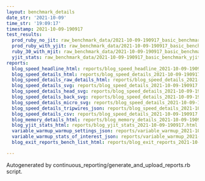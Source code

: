```yaml
---
layout: benchmark_details
date_str: '2021-10-09'
time_str: '19:09:17'
timestamp: 2021-10-09-190917
test_results:
  prod_ruby_no_jit: raw_benchmark_data/2021-10-09-190917_basic_benchmark_prod_ruby_no_jit.json
  prod_ruby_with_yjit: raw_benchmark_data/2021-10-09-190917_basic_benchmark_prod_ruby_with_yjit.json
  ruby_30_with_mjit: raw_benchmark_data/2021-10-09-190917_basic_benchmark_ruby_30_with_mjit.json
  yjit_stats: raw_benchmark_data/2021-10-09-190917_basic_benchmark_yjit_stats.json
reports:
  blog_speed_headline_html: reports/blog_speed_headline_2021-10-09-190917.html
  blog_speed_details_html: reports/blog_speed_details_2021-10-09-190917.html
  blog_speed_details_raw_details_html: reports/blog_speed_details_2021-10-09-190917.raw_details.html
  blog_speed_details_svg: reports/blog_speed_details_2021-10-09-190917.svg
  blog_speed_details_head_svg: reports/blog_speed_details_2021-10-09-190917.head.svg
  blog_speed_details_back_svg: reports/blog_speed_details_2021-10-09-190917.back.svg
  blog_speed_details_micro_svg: reports/blog_speed_details_2021-10-09-190917.micro.svg
  blog_speed_details_tripwires_json: reports/blog_speed_details_2021-10-09-190917.tripwires.json
  blog_speed_details_csv: reports/blog_speed_details_2021-10-09-190917.csv
  blog_memory_details_html: reports/blog_memory_details_2021-10-09-190917.html
  blog_yjit_stats_html: reports/blog_yjit_stats_2021-10-09-190917.html
  variable_warmup_warmup_settings_json: reports/variable_warmup_2021-10-09-190917.warmup_settings.json
  variable_warmup_stats_of_interest_json: reports/variable_warmup_2021-10-09-190917.stats_of_interest.json
  blog_exit_reports_bench_list_html: reports/blog_exit_reports_2021-10-09-190917.bench_list.html

---
```

Autogenerated by continuous_reporting/generate_and_upload_reports.rb script.

